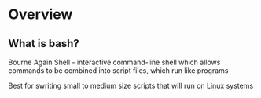 # Overview

## What is bash? 

Bourne Again Shell - interactive command-line shell which allows commands to be combined into script files, which run like programs

Best for swriting small to medium size scripts that will run on Linux systems
